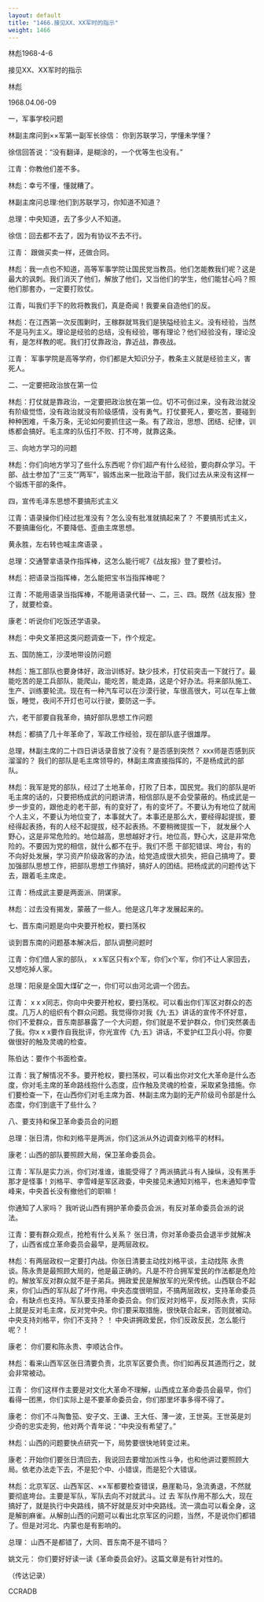 ```yaml
---
layout: default
title: "1466.接见XX、XX军时的指示"
weight: 1466
---
```


林彪1968-4-6

接见XX、XX军时的指示

林彪

1968.04.06-09

一，军事学校问题

林副主席问到××军第一副军长徐信： 你到苏联学习，学懂未学懂？

徐信回答说：“没有翻译，是糊涂的，一个优等生也没有。”

江青：你教他们差不多。

林彪：幸亏不懂，懂就糟了。

林副主席问总理∶他们到苏联学习，你知道不知道？

总理：中央知道，去了多少人不知道。

徐信：回去都不去了，因为有协议不去不行。

江青： 跟做买卖一样，还做合同。

林彪：我一点也不知道，高等军事学院让国民党当教员。他们怎能教我们呢？这是最大的讽刺。我们消灭了他们，解放了他们，又当他们的学生，他们能甘心吗？照他们那套办，一定要打败仗。

江青，叫我们手下的败将教我们，真是奇闻！我要亲自造他们的反。

林彪：在江西第一次反围剿时，王稼群就骂我们是狭隘经验主义。没有经验，当然不是马列主义。理论是经验的总结，没有经验，哪有理论？他们经验没有，理论没有，是怎样教的呢。我们打仗靠政治，靠近战，靠夜战。

江青： 军事学院是高等学府，你们都是大知识分子，教条主义就是经验主义，害死人。

二、一定要把政治放在第一位

林彪：打仗就是靠政治，一定要把政治放在第一位。切不可倒过来，没有政治就没有阶级觉悟，没有政治就没有阶级感情，没有勇气。打仗要死人，要吃苦，要碰到种种困难，千条万条，无论如何要抓住这一条。有了政治，思想、团结、纪律，训 练都会搞好。毛主席的队伍打不败、打不垮，就靠这条。

三、向地方学习的问题

林彪：你们向地方学习了些什么东西呢？你们超产有什么经验，要向群众学习。干部、战士参加了“三支”“两军”，锻炼出来一批政治干部，我们过去从来没有这样一个锻炼干部的条件。

四，宣传毛泽东思想不要搞形式主义

江青：语录操你们经过批准没有？怎么没有批准就搞起来了？ 不要搞形式主义，不要搞庸俗化，不要降低、歪曲主席思想。

黄永胜，左右转也喊主席语录 。

总理：交通警拿语录作指挥棒，这怎么能行呢7《战友报》登了要检讨。

林彪：把语录当指挥棒，怎么能把宝书当指挥棒呢？

江青：不能用语录当指挥棒，不能用语录代替一、二，三、四。既然《战友报》登了，就要检查。

康老：听说你们吃饭还学语录。

林彪：中央文革把这类问题调查一下，作个规定。

五、国防施工，沙漠地带设防问题

林彪：施工部队也要身体好，政治训练好。缺少技术，打仗前突击一下就行了。最能吃苦的是工兵部队，能爬山，能吃苦，能走路，这是个好办法。将来部队施工、生产、训练要轮流。现在有一种汽车可以在沙漠行驶，车很高很大，可以在车上做饭，睡觉，夜间不开灯也可以行驶，要防这一手。

六，老干部要自我革命，搞好部队思想工作问题

林彪：都搞了几十年革命了，军政工作经验，现在部队底子很雄厚。

总理，林副主席的二十四日讲话录音放了没有？是否感到突然？ xxx师是否感到灰溜溜的？ 我们的部队是毛主席领导的，林副主席直接指挥的，不是杨成武的部队。

林彪：我军是党的部队，经过了土地革命，打败了日本，国民党。我们的部队是听毛主席的话的，只要把杨成武的问题讲清，相信部队是不会受蒙蔽的。杨成武是一步一步变的，跟他走的老干部，有的变好了，有的变坏了。不要认为有地位了就闹个人主义，不要认为地位变了，本事就大了。本事还是那么大，要经得起提拔，要经得起表扬，有的人经不起提拔，经不起表扬。不要稍微提拔一下， 就发展个人野心，这是非常危险的。地位越高，思想越好才行。地位高，野心大，这是非常危险的。不要因为党的相信，就什么都不在乎。我们不愿 干部犯错误、垮台，有的不向好处发展，学习资产阶级政客的办法，给党造成很大损失，把自己搞垮了。要加强部队思想工作，把部队思想工作搞好，搞好人的团结。把杨成武的问题传达下去，跟着毛主席走。

江青：杨成武主要是两面派、阴谋家。

林彪：过去没有揭发，蒙蔽了一些人。他是这几年才发展起来的。

七、晋东南问题是向中央要开枪权，要扫荡权

谈到晋东南的问题基本解决后，部队调整问题时

江青：你们借人家的部队，  x x军区只有x个军，你们x个军，你们不让人家回去，又想吃掉人家。

总理：阳泉是全国大煤矿之一，你们可以由河北调一个团去。

江青：  x x x同志，你向中央要开枪权，要扫荡权。可以看出你们军区对群众的态度。几万人的组织有个群众问题。我觉得你对我《九·五》讲话的宣传不怀好意，你们不爱群众，晋东南部暴露了一个大问题，你们就是不爱护群众，你们突然袭击了我。你x x x要作自我批评，你光宣传《九·五》讲话，不爱护红卫兵小将。你要做很好的触及灵魂的检查。

陈伯达：要作个书面检查。

江青：我了解情况不多。要开枪权，要扫荡权，可以看出你对文化大革命是什么态度，你对毛主席的革命路线抱什么态度，应作触及灵魂的检查，采取紧急措施。你们要检查一下，在山西你们对毛主席为首、林副主席为副的无产阶级司令部是什么态度，你们到底干了些什么？

八、要支持和保卫革命委员会的问题

总理：张日清，你和刘格平是两派，你们这派从外边调查刘格平的材料。

康老：山西的部队要照顾大局，保卫革命委员会。

江青：军队是实力派，你们对准谁，谁能受得了？两派搞武斗有人操纵，没有黑手那才是怪事！刘格平、李雪峰是军区政委，中央接见未通知刘格平，也未通知李雪峰来，中央首长没有撤他们的职嘛！

你通知了人家吗？ 我听说山西有拥护革命委员会派，有反对革命委员会派的说法。

江青：要有群众观点，抢枪有什么关系？ 张日清，你对革命委员会退半步就解决了，山西省成立革命委员会最早，是两层政权。

林彪：有两层政权一定要打内战。你张日清要主动找刘格平谈，主动找陈 永贵谈。陈永贵是最照顾大局的，他是最正确的。凡是不符合拥军爱民的作法都是危险的。解放军反对群众就不是子弟兵。拥政爱民是解放军的光荣传统。山西联合不起来，你们山西的军队起了坏作用。中央态度很明显，不搞两层政权，支持革命委员会，有缺点也支持。军队要支持革命委员会。你们反对刘格平，反对陈永贵，实际上就是反对毛主席，反对党中央。你们要采取措施，很快联合起来，否则就被动。中央支持刘格平，你们不支持？ ！ 中央讲拥政爱民，你们反政反民，怎么能行呢？！

康老： 你们要和陈永贵、李顺达合作。

林彪：看来山西军区张日清要负责，北京军区要负责。你们如再反其道而行之，就会非常被动。

江青： 你们这样作主要是对文化大革命不理解，山西成立革命委员会最早，你们看得一团黑，你们实际上是不要革命委员会，你们那里坏事多得不得了。

康老： 你们不斗陶鲁笳、安子文、王谦、王大任、薄一波，王世英。王世英是刘少奇的忠实走狗，他对两个青年说：“中央没有希望了。”

林彪：山西的问题要快点研究一下，局势要很快地转变过来。

康老：开始你们要张日清回去，我说回去要增加派性斗争，也和他讲过要照顾大局。依老办法走下去，不是犯个中、小错误，而是犯个大错误。

林彪：北京军区、山西军区、××军都要检查错误，悬崖勒马，急流勇退，不然就要彻底垮台。主要是军队，军队去向不对就武斗。过 去 军队作用不那么大，现在搞好了，就是执行中央路线，搞不好就是反对中央路线。流一滴血可以看全身，这是解剖麻雀。从解剖山西的问题可以看出北京军区的问题，当然，不是说你们都错了。但是对河北、内蒙也是有影响的。

总理： 山西不是都错了，大同、晋东南不是不错吗？

姚文元： 你们要好好读一读《革命委员会好》。这篇文章是有针对性的。

（传达记录）

CCRADB

